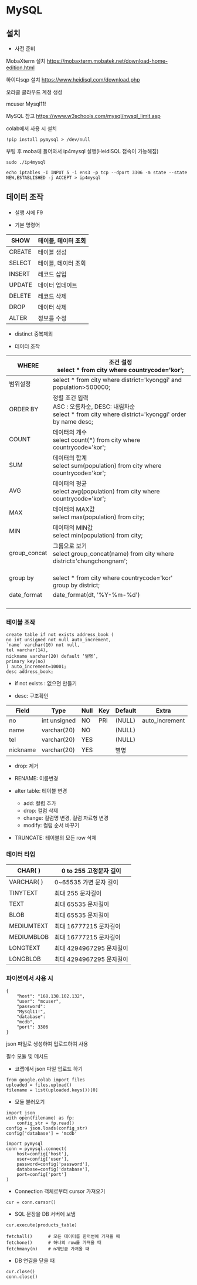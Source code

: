 # MySQL



## 설치



- 사전 준비

MobaXterm 설치 https://mobaxterm.mobatek.net/download-home-edition.html

하이디sqp 설치 https://www.heidisql.com/download.php

오라클 클라우드 계정 생성

mcuser Mysql11!

MySQL 참고 https://www.w3schools.com/mysql/mysql_limit.asp  

colab에서 사용 시 설치

```
!pip install pymysql > /dev/null
```



부팅 후 moba에 들어와서 ip4mysql 실행(HeidiSQL 접속이 가능해짐)

```
sudo ./ip4mysql
```



```
echo iptables -I INPUT 5 -i ens3 -p tcp --dport 3306 -m state --state NEW,ESTABLISHED -j ACCEPT > ip4mysql
```





## 데이터 조작

- 실행 시에 F9



- 기본 명령어 

| SHOW   | 테이블, 데이터 조회 |
| ------ | ------------------- |
| CREATE | 테이블 생성         |
| SELECT | 테이블, 데이터 조회 |
| INSERT | 레코드 삽입         |
| UPDATE | 데이터 업데이트     |
| DELETE | 레코드 삭제         |
| DROP   | 데이터 삭제         |
| ALTER  | 정보를 수정         |

- distinct 중복제외



- 데이터 조작

| WHERE        | 조건 설정<br />select * from city where countrycode='kor';   |
| ------------ | ------------------------------------------------------------ |
| 범위설정     | select * from city where district='kyonggi' and population>500000; |
| ORDER BY     | 정렬 조건 입력<br />ASC : 오름차순, DESC: 내림차순<br />select * from city where district='kyonggi' order by name desc; |
| COUNT        | 데이터의 개수<br />select count(*) from city where countrycode='kor'; |
| SUM          | 데이터의 합계<br />select sum(population) from city where countrycode='kor'; |
| AVG          | 데이터의 평균<br />select avg(population) from city where countrycode='kor'; |
| MAX          | 데이터의 MAX값<br />select max(population) from city;        |
| MIN          | 데이터의 MIN값<br />select min(population) from city;        |
| group_concat | 그룹으로 보기<br />select group_concat(name) from city where district='chungchongnam'; |
| group by     | <br />select * from city where countrycode='kor' group by district; |
| date_format  | date_format(dt, '%Y-%m-%d')                                  |
|              |                                                              |
|              |                                                              |
|              |                                                              |
|              |                                                              |





### 테이블 조작

```
create table if not exists address_book (
no int unsigned not null auto_increment,
`name` varchar(10) not null,
tel varchar(14),
nickname varchar(20) default ‘별명’,
primary key(no)
) auto_increment=10001;
desc address_book;
```

- if not exists : 없으면 만들기

- desc: 구조확인

| Field    | Type         | Null | Key  | Default | Extra          |
| -------- | ------------ | ---- | ---- | ------- | -------------- |
| no       | int unsigned | NO   | PRI  | (NULL)  | auto_increment |
| name     | varchar(20)  | NO   |      | (NULL)  |                |
| tel      | varchar(20)  | YES  |      | (NULL)  |                |
| nickname | varchar(20)  | YES  |      | 별명    |                |

- drop: 제거

- RENAME: 이름변경



- alter table: 테이블 변경
  - add: 컬럼 추가
  - drop: 컬럼 삭제
  - change: 컬럼명 변경, 컬럼 자료형 변경
  - modify: 컬럼 순서 바꾸기

- TRUNCATE: 테이블의 모든 row 삭제



### 데이터 타입

| CHAR( )    | 0 to 255 고정문자 길이   |
| ---------- | ------------------------ |
| VARCHAR( ) | 0~65535 가변 문자 길이   |
| TINYTEXT   | 최대 255 문자길이        |
| TEXT       | 최대 65535 문자길이      |
| BLOB       | 최대 65535 문자길이      |
| MEDIUMTEXT | 최대 16777215 문자길이   |
| MEDIUMBLOB | 최대 16777215 문자길이   |
| LONGTEXT   | 최대 4294967295 문자길이 |
| LONGBLOB   | 최대 4294967295 문자길이 |









### 파이썬에서 사용 시

```
{
	"host": "168.138.102.132", 
	"user": "mcuser", 
	"password": 
	"Mysql11!", 
	"database": 
	"mcdb", 
	"port": 3306 
}
```

json 파일로 생성하여 업로드하여 사용





필수 모듈 및 메서드

- 코랩에서 json 파일 업로드 하기

```
from google.colab import files
uploaded = files.upload()
filename = list(uploaded.keys())[0]
```



- 모듈 불러오기

```
import json
with open(filename) as fp:
    config_str = fp.read()
config = json.loads(config_str)
config['database'] = 'mcdb'

import pymysql
conn = pymysql.connect(
    host=config['host'], 
    user=config['user'], 
    password=config['password'], 
    database=config['database'], 
    port=config['port']
)
```



- Connection 객체로부터 cursor 가져오기

```
cur = conn.cursor()
```



- SQL 문장을 DB 서버에 보냄

```
cur.execute(products_table)
```



```
fetchall()		# 모든 데이터를 한꺼번에 가져올 때
fetchone()		# 하나의 row를 가져올 때
fetchmany(n)	# n개만큼 가져올 때	
```







- DB 연결을 닫을 때

```
cur.close()
conn.close()
```


